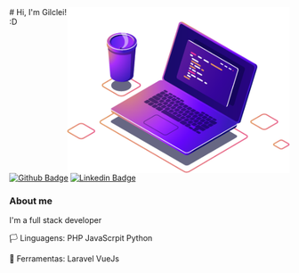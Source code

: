 <img src="computer-illustration.png" min-width="400px" max-width="400px" width="400px" align="right" alt="Computador iuriCode">
# Hi, I'm Gilclei! :D

[![Github Badge](https://img.shields.io/badge/-Github-000?style=flat-square&logo=Github&logoColor=white&link=https://github.com/gilcleis)](https://github.com/gilcleis) [![Linkedin Badge](https://img.shields.io/badge/-LinkedIn-blue?style=flat-square&logo=Linkedin&logoColor=white&link=https://www.linkedin.com/in/fagnerpsantos/)](https://www.linkedin.com/in/gilclei/)


### About me
I'm a full stack developer 

🏳️ Linguagens:
PHP
JavaScrpit
Python

🔨 Ferramentas:
Laravel 
VueJs

